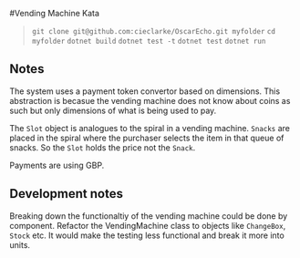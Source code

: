 ﻿#Vending Machine Kata

>```git clone git@github.com:cieclarke/OscarEcho.git myfolder```
>```cd myfolder```
>```dotnet build```
>```dotnet test -t```
>```dotnet test```
>```dotnet run```

## Notes

The system uses a payment token convertor based on dimensions. This abstraction is becasue the vending machine does not know about coins as such but only dimensions of what is being used to pay.

The `Slot` object is analogues to the spiral in a vending machine. `Snacks` are placed in the spiral where the purchaser selects the item in that queue of snacks. So the `Slot` holds the price not the `Snack`.

Payments are using GBP.

## Development notes

Breaking down the functionaltiy of the vending machine could be done by component. Refactor the VendingMachine class to objects like `ChangeBox`, `Stock` etc. It would make the testing less functional and break it more into units.
